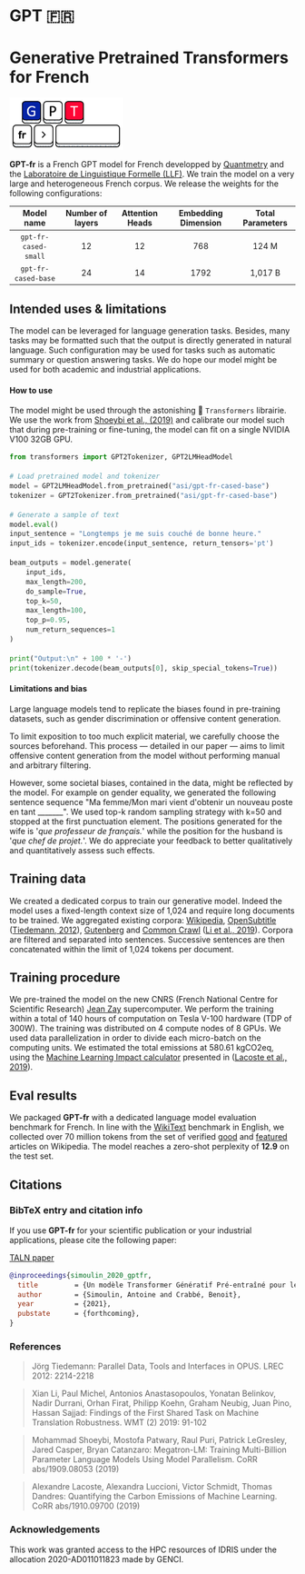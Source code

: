 # GPT 🇫🇷

# Generative Pretrained Transformers for French

<img src="imgs/logo.png" width="200">

**GPT-fr** is a French GPT model for French developped by [Quantmetry](https://www.quantmetry.com/) and the [Laboratoire de Linguistique Formelle (LLF)](http://www.llf.cnrs.fr/en). We train the model on a very large and heterogeneous French corpus. We release the weights for the following configurations:

| Model name | Number of layers | Attention Heads | Embedding Dimension | Total Parameters |
| :------:       |   :---: | :---: | :---: | :---: |
| `gpt-fr-cased-small` | 12    | 12    | 768   | 124 M |
| `gpt-fr-cased-base` | 24    | 14    | 1792   | 1,017 B |

## Intended uses & limitations

The model can be leveraged for language generation tasks. Besides, many tasks may be formatted such that the output is directly generated in natural language. Such configuration may be used for tasks such as automatic summary or question answering tasks. We do hope our model might be used for both academic and industrial applications. 

#### How to use

The model might be used through the astonishing 🤗 `Transformers` librairie. We use the work from [Shoeybi et al., (2019)](#shoeybi-2019) and calibrate our model such that during pre-training or fine-tuning, the model can fit on a single NVIDIA V100 32GB GPU.

```python
from transformers import GPT2Tokenizer, GPT2LMHeadModel

# Load pretrained model and tokenizer
model = GPT2LMHeadModel.from_pretrained("asi/gpt-fr-cased-base")
tokenizer = GPT2Tokenizer.from_pretrained("asi/gpt-fr-cased-base")

# Generate a sample of text
model.eval()
input_sentence = "Longtemps je me suis couché de bonne heure."
input_ids = tokenizer.encode(input_sentence, return_tensors='pt')

beam_outputs = model.generate(
    input_ids, 
    max_length=200, 
    do_sample=True,   
    top_k=50, 
    max_length=100,
    top_p=0.95, 
    num_return_sequences=1
)

print("Output:\n" + 100 * '-')
print(tokenizer.decode(beam_outputs[0], skip_special_tokens=True))
```

#### Limitations and bias

Large language models tend to replicate the biases found in pre-training datasets, such as gender discrimination or offensive content generation.

To limit exposition to too much explicit material, we carefully choose the sources beforehand. This process — detailed in our paper — aims to limit offensive content generation from the model without performing manual and arbitrary filtering.

However, some societal biases, contained in the data, might be reflected by the model. For example on gender equality, we generated the following sentence sequence "Ma femme/Mon mari vient d'obtenir un nouveau poste en tant \_\_\_\_\_\_\_". We used top-k random sampling strategy with k=50 and stopped at the first punctuation element.
The positions generated for the wife is '_que professeur de français._' while the position for the husband is '_que chef de projet._'. We do appreciate your feedback to better qualitatively and quantitatively assess such effects.

## Training data

We created a dedicated corpus to train our generative model. Indeed the model uses a fixed-length context size of 1,024 and require long documents to be trained.  We aggregated existing corpora: [Wikipedia](https://dumps.wikimedia.org/frwiki/), [OpenSubtitle](http://opus.nlpl.eu/download.php?f=OpenSubtitles/v2016/mono/) ([Tiedemann, 2012](#tiedemann-2012)), [Gutenberg](http://www.gutenberg.org) and [Common Crawl](http://data.statmt.org/ngrams/deduped2017/) ([Li et al., 2019](li-2019)). Corpora are filtered and separated into sentences. Successive sentences are then concatenated within the limit of 1,024 tokens per document.

## Training procedure

We pre-trained the model on the new CNRS (French National Centre for Scientific Research) [Jean Zay](http://www.idris.fr/eng/jean-zay/) supercomputer. We perform the training within a total of 140 hours of computation on Tesla V-100 hardware (TDP of 300W). The training was distributed on 4 compute nodes of 8 GPUs. We used data parallelization in order to divide each micro-batch on the computing units. We estimated the total emissions at 580.61 kgCO2eq, using the [Machine Learning Impact calculator](https://mlco2.github.io/impact#compute) presented in ([Lacoste et al., 2019](lacoste-2019)).

## Eval results

We packaged **GPT-fr** with a dedicated language model evaluation benchmark for French. 
In line with the [WikiText](https://blog.einstein.ai/the-wikitext-long-term-dependency-language-modeling-dataset/) benchmark in English, we collected over 70 million tokens from the set of verified [good](https://fr.wikipedia.org/wiki/Wikip%C3%A9dia:Articles_de_qualit%C3%A9) and [featured](https://fr.wikipedia.org/wiki/Wikip%C3%A9dia:Bons_articles) articles on Wikipedia. The model reaches a zero-shot perplexity of **12.9** on the test set. 

## Citations

### BibTeX entry and citation info

If you use **GPT-fr** for your scientific publication or your industrial applications, please cite the following paper:

[TALN paper](https://hal.archives-ouvertes.fr/hal-02784776/)
```bibtex
@inproceedings{simoulin_2020_gptfr,
  title         = {Un modèle Transformer Génératif Pré-entraîné pour le ______ français},
  author        = {Simoulin, Antoine and Crabbé, Benoit},
  year          = {2021},
  pubstate      = {forthcoming},
}
```

### References

><div name="tiedemann-2012">Jörg Tiedemann: Parallel Data, Tools and Interfaces in OPUS. LREC 2012: 2214-2218</div>

><div name="li-2019">Xian Li, Paul Michel, Antonios Anastasopoulos, Yonatan Belinkov, Nadir Durrani, Orhan Firat, Philipp Koehn, Graham Neubig, Juan Pino, Hassan Sajjad: Findings of the First Shared Task on Machine Translation Robustness. WMT (2) 2019: 91-102</div>

><div name="shoeybi-2019">Mohammad Shoeybi, Mostofa Patwary, Raul Puri, Patrick LeGresley, Jared Casper, Bryan Catanzaro: Megatron-LM: Training Multi-Billion Parameter Language Models Using Model Parallelism. CoRR abs/1909.08053 (2019)</div>

><div name="lacoste-2019">Alexandre Lacoste, Alexandra Luccioni, Victor Schmidt, Thomas Dandres: Quantifying the Carbon Emissions of Machine Learning. CoRR abs/1910.09700 (2019)</div>

### Acknowledgements

This work was granted access to the HPC resources of IDRIS under the allocation 2020-AD011011823 made by GENCI.
